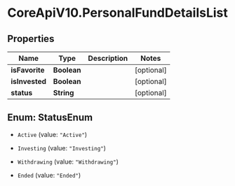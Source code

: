 # CoreApiV10.PersonalFundDetailsList

## Properties
Name | Type | Description | Notes
------------ | ------------- | ------------- | -------------
**isFavorite** | **Boolean** |  | [optional] 
**isInvested** | **Boolean** |  | [optional] 
**status** | **String** |  | [optional] 


<a name="StatusEnum"></a>
## Enum: StatusEnum


* `Active` (value: `"Active"`)

* `Investing` (value: `"Investing"`)

* `Withdrawing` (value: `"Withdrawing"`)

* `Ended` (value: `"Ended"`)




